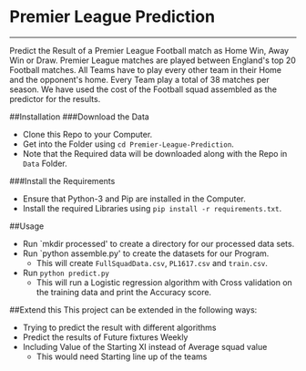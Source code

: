 # Premier League Prediction

------------------------------------

Predict the Result of a Premier League Football match as Home Win, Away Win or Draw. Premier League matches are played between England's top 20 Football matches. All Teams have to play every other team in their Home and the opponent's home. Every Team play a total of 38 matches per season. We have used the cost of the Football squad assembled as the predictor for the results.

##Installation
###Download the Data
- Clone this Repo to your Computer.
- Get into the Folder using `cd Premier-League-Prediction`.
- Note that the Required data will be downloaded along with the Repo in `Data` Folder.

###Install the Requirements
- Ensure that Python-3 and Pip are installed in the Computer.
- Install the required Libraries using `pip install -r requirements.txt`.

##Usage
- Run `mkdir processed' to create a directory for our processed data sets.
- Run `python assemble.py' to create the datasets for our Program. 
  * This will create `FullSquadData.csv`, `PL1617.csv` and `train.csv`.
- Run `python predict.py` 
  * This will run a Logistic regression algorithm with Cross validation on the training data and print the Accuracy score.

##Extend this
This project can be extended in the following ways:
- Trying to predict the result with different algorithms
- Predict the results of Future fixtures Weekly
- Including Value of the Starting XI instead of Average squad value
  * This would need Starting line up of the teams
 
